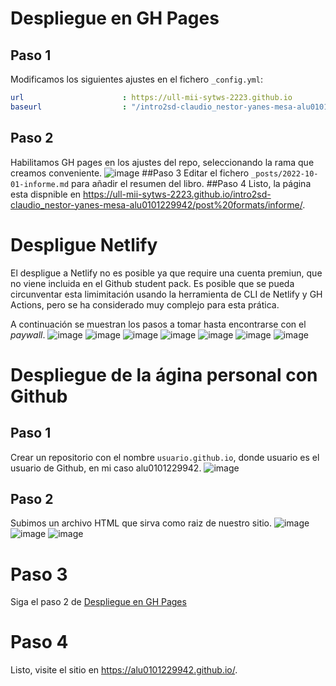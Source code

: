 # Despliegue en GH Pages
## Paso 1
Modificamos los siguientes ajustes en el fichero `_config.yml`:
```yaml
url                      : https://ull-mii-sytws-2223.github.io
baseurl                  : "/intro2sd-claudio_nestor-yanes-mesa-alu0101229942/"
```
## Paso 2
Habilitamos GH pages en los ajustes del repo, seleccionando la rama que creamos conveniente.
![image](https://user-images.githubusercontent.com/9874071/195960484-f2ed6a5a-d461-49fa-81da-5ebfc9c143d0.png)
##Paso 3
Editar el fichero `_posts/2022-10-01-informe.md` para añadir el resumen del libro.
##Paso 4
Listo, la página esta dispnible en https://ull-mii-sytws-2223.github.io/intro2sd-claudio_nestor-yanes-mesa-alu0101229942/post%20formats/informe/.
# Despligue Netlify
El despligue a Netlify no es posible ya que require una cuenta premiun, que no viene incluida en el Github student pack. Es posible que se pueda circunventar esta limimitación usando la herramienta de CLI de Netlify y GH Actions, pero se ha considerado muy complejo para esta prática.

A continuación se muestran los pasos a tomar hasta encontrarse con el *paywall*.
![image](https://user-images.githubusercontent.com/9874071/195960649-2cfd0b59-275f-44d4-8837-d8163194e32a.png)
![image](https://user-images.githubusercontent.com/9874071/195960671-f80ac306-539a-44d5-9572-47ff066cb0ec.png)
![image](https://user-images.githubusercontent.com/9874071/195960686-6bd70f45-c961-4a14-94cd-6d943ab03893.png)
![image](https://user-images.githubusercontent.com/9874071/195960699-9e4f1adb-3e9b-452d-93aa-a11d29b2ac46.png)
![image](https://user-images.githubusercontent.com/9874071/195960729-8468a188-5696-4c9a-b050-8f9e6a51bc85.png) 
![image](https://user-images.githubusercontent.com/9874071/195960784-c60e0e9c-717b-4759-8624-feaa441cf0fa.png)
![image](https://user-images.githubusercontent.com/9874071/195960852-3d285373-e979-4b33-b86e-ca78a9c0e0a0.png)

# Despliegue de la ágina personal con Github
## Paso 1
Crear un repositorio con el nombre `usuario.github.io`, donde usuario es el usuario de Github, en mi caso alu0101229942.
![image](https://user-images.githubusercontent.com/9874071/195961290-a3ed31b8-9522-4b58-8820-7b0f81854fb9.png)
## Paso 2
Subimos un archivo HTML que sirva como raiz de nuestro sitio.
![image](https://user-images.githubusercontent.com/9874071/195961397-9f38a285-d1f1-488c-968a-08a7fffd204b.png)
![image](https://user-images.githubusercontent.com/9874071/195961434-982f639e-ef70-4831-be1a-81065361d1e0.png)
![image](https://user-images.githubusercontent.com/9874071/195961449-858fc1fe-b163-4813-ae32-0dcd922498f7.png)
# Paso 3
Siga el paso 2 de [Despliegue en GH Pages]()
# Paso 4
Listo, visite el sitio en https://alu0101229942.github.io/.
